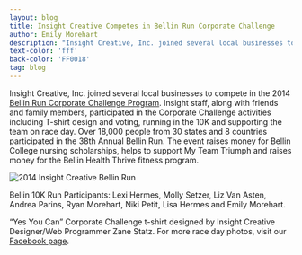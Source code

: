 ```yaml
---
layout: blog
title: Insight Creative Competes in Bellin Run Corporate Challenge
author: Emily Morehart
description: "Insight Creative, Inc. joined several local businesses to compete in the 2014 Bellin Run Corporate Challenge Program"
text-color: 'fff'
back-color: 'FF0018'
tag: blog
---
```

Insight Creative, Inc. joined several local businesses to compete in the 2014 [Bellin Run Corporate Challenge Program](http://bellinrun.com/programs/corporate-challenge). Insight staff, along with friends and family members, participated in the Corporate Challenge activities including T-shirt design and voting, running in the 10K and supporting the team on race day. Over 18,000 people from 30 states and 8 countries participated in the 38th Annual Bellin Run. The event raises money for Bellin College nursing scholarships, helps to support My Team Triumph and raises money for the Bellin Health Thrive fitness program.

![2014 Insight Creative Bellin Run](/img/bellin-run-2014.jpg)

Bellin 10K Run Participants: Lexi Hermes, Molly Setzer, Liz Van Asten, Andrea Parins, Ryan Morehart, Niki Petit, Lisa Hermes and Emily Morehart.

“Yes You Can” Corporate Challenge t-shirt designed by Insight Creative Designer/Web Programmer Zane Statz. For more race day photos, visit our [Facebook page](https://www.facebook.com/insightcreativeinc).
